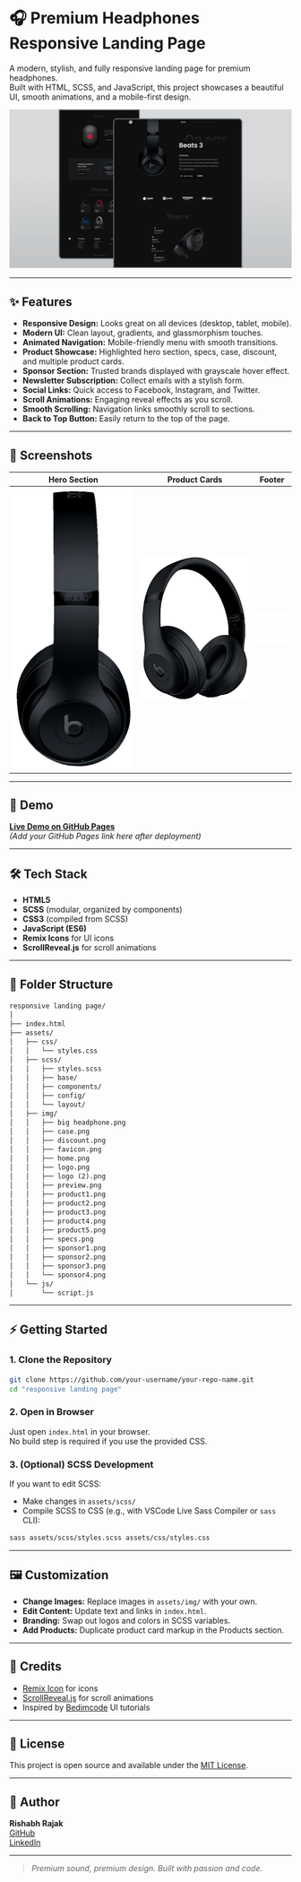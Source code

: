 # 🎧 Premium Headphones Responsive Landing Page

A modern, stylish, and fully responsive landing page for premium headphones.  
Built with HTML, SCSS, and JavaScript, this project showcases a beautiful UI, smooth animations, and a mobile-first design.

![Preview](assets/img/preview.png)

---

## ✨ Features

- **Responsive Design:** Looks great on all devices (desktop, tablet, mobile).
- **Modern UI:** Clean layout, gradients, and glassmorphism touches.
- **Animated Navigation:** Mobile-friendly menu with smooth transitions.
- **Product Showcase:** Highlighted hero section, specs, case, discount, and multiple product cards.
- **Sponsor Section:** Trusted brands displayed with grayscale hover effect.
- **Newsletter Subscription:** Collect emails with a stylish form.
- **Social Links:** Quick access to Facebook, Instagram, and Twitter.
- **Scroll Animations:** Engaging reveal effects as you scroll.
- **Smooth Scrolling:** Navigation links smoothly scroll to sections.
- **Back to Top Button:** Easily return to the top of the page.

---

## 📸 Screenshots

| Hero Section | Product Cards | Footer |
|--------------|--------------|--------|
| ![Hero](assets/img/big%20headphone.png) | ![Products](assets/img/product1.png) | ![Footer](assets/img/logo%20(2).png) |

---

## 🚀 Demo

[**Live Demo on GitHub Pages**](#)  
*(Add your GitHub Pages link here after deployment)*

---

## 🛠️ Tech Stack

- **HTML5**
- **SCSS** (modular, organized by components)
- **CSS3** (compiled from SCSS)
- **JavaScript (ES6)**
- **Remix Icons** for UI icons
- **ScrollReveal.js** for scroll animations

---

## 📂 Folder Structure

```
responsive landing page/
│
├── index.html
├── assets/
│   ├── css/
│   │   └── styles.css
│   ├── scss/
│   │   ├── styles.scss
│   │   ├── base/
│   │   ├── components/
│   │   ├── config/
│   │   └── layout/
│   ├── img/
│   │   ├── big headphone.png
│   │   ├── case.png
│   │   ├── discount.png
│   │   ├── favicon.png
│   │   ├── home.png
│   │   ├── logo.png
│   │   ├── logo (2).png
│   │   ├── preview.png
│   │   ├── product1.png
│   │   ├── product2.png
│   │   ├── product3.png
│   │   ├── product4.png
│   │   ├── product5.png
│   │   ├── specs.png
│   │   ├── sponsor1.png
│   │   ├── sponsor2.png
│   │   ├── sponsor3.png
│   │   └── sponsor4.png
│   └── js/
│       └── script.js
```

---

## ⚡ Getting Started

### 1. **Clone the Repository**

```bash
git clone https://github.com/your-username/your-repo-name.git
cd "responsive landing page"
```

### 2. **Open in Browser**

Just open `index.html` in your browser.  
No build step is required if you use the provided CSS.

### 3. **(Optional) SCSS Development**

If you want to edit SCSS:

- Make changes in `assets/scss/`
- Compile SCSS to CSS (e.g., with VSCode Live Sass Compiler or `sass` CLI):

```bash
sass assets/scss/styles.scss assets/css/styles.css
```

---

## 🖼️ Customization

- **Change Images:** Replace images in `assets/img/` with your own.
- **Edit Content:** Update text and links in `index.html`.
- **Branding:** Swap out logos and colors in SCSS variables.
- **Add Products:** Duplicate product card markup in the Products section.

---

## 🙌 Credits

- [Remix Icon](https://remixicon.com/) for icons
- [ScrollReveal.js](https://scrollrevealjs.org/) for scroll animations
- Inspired by [Bedimcode](https://www.youtube.com/c/Bedimcode) UI tutorials

---

## 📄 License

This project is open source and available under the [MIT License](LICENSE).

---

## 👤 Author

**Rishabh Rajak**  
[GitHub](https://github.com/Rishabh028)  
[LinkedIn](https://www.linkedin.com/in/rishabh-rajak-621318316/)

---

> _Premium sound, premium design. Built with passion and code._
